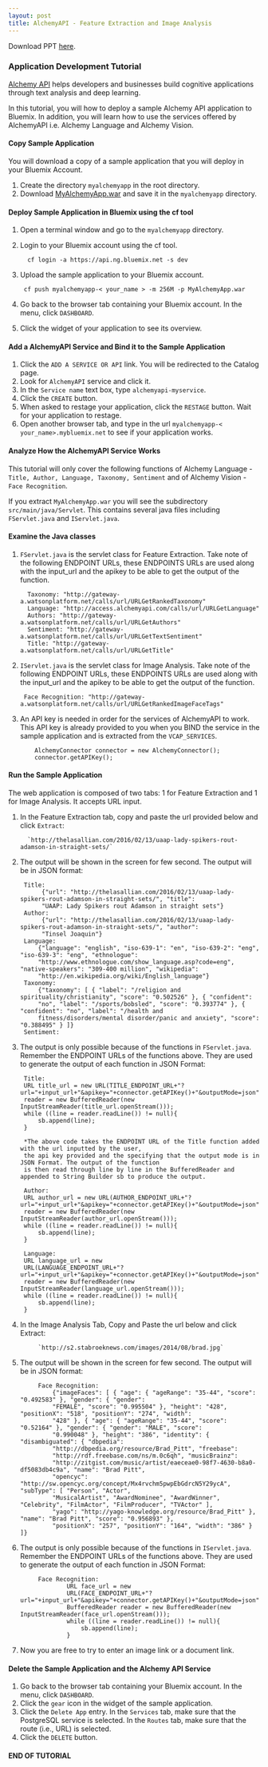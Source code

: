 ```yaml
---
layout: post
title: AlchemyAPI - Feature Extraction and Image Analysis
---
```

Download PPT [here](https://www.github.com/string-args/MyAlchemyApps).

### Application Development Tutorial

[Alchemy API](http://www.alchemyapi.com/) helps developers and businesses build cognitive applications through text analysis and deep learning.

In this tutorial, you will how to deploy a sample Alchemy API application to Bluemix. In addition, you will learn how to use the services offered by AlchemyAPI i.e. Alchemy Language and Alchemy Vision.

#### Copy Sample Application

You will download a copy of a sample application that you will deploy in your Bluemix Account.

1. Create the directory `myalchemyapp` in the root directory. 
2. Download [MyAlchemyApp.war](https://github.com/string-args/MyAlchemyApps/raw/master/build/libs/myalchemyapp.war) and save it in the `myalchemyapp` directory.

#### Deploy Sample Application in Bluemix using the cf tool

1. Open a terminal window and go to the `myalchemyapp` directory.
2. Login to your Bluemix account using the cf tool. 

		 cf login -a https://api.ng.bluemix.net -s dev  

3. Upload the sample application to your Bluemix account.

 			
		cf push myalchemyapp-< your_name > -m 256M -p MyAlchemyApp.war

4. Go back to the browser tab containing your Bluemix account. In the menu, click `DASHBOARD`.
5. Click the widget of your application to see its overview.

#### Add a AlchemyAPI Service and Bind it to the Sample Application

1. Click the `ADD A SERVICE OR API` link. You will be redirected to the Catalog page.
2. Look for `AlchemyAPI` service and click it.
3. In the `Service name` text box, type `alchemyapi-myservice`.
4. Click the `CREATE` button.
5. When asked to restage your application, click the `RESTAGE` button. Wait for your application to restage.
6. Open another browser tab, and type in the url `myalchemyapp-< your_name>.mybluemix.net` to see if your application works.

#### Analyze How the AlchemyAPI Service Works

This tutorial will only cover the following functions of Alchemy Language - `Title, Author, Language, Taxonomy, Sentiment` and of Alchemy Vision - `Face Recognition`.

If you extract `MyAlchemyApp.war` you will see the subdirectory `src/main/java/Servlet`. This contains several java files including `FServlet.java` and `IServlet.java`.

#### Examine the Java classes

1. `FServlet.java` is the servlet class for Feature Extraction. Take note of the following ENDPOINT URLs, these ENDPOINTS URLs are used along with the input_url and the apikey to be able to get the output of the function.

         
         Taxonomy: "http://gateway-a.watsonplatform.net/calls/url/URLGetRankedTaxonomy"
         Language: "http://access.alchemyapi.com/calls/url/URLGetLanguage"
         Authors: "http://gateway-a.watsonplatform.net/calls/url/URLGetAuthors"
         Sentiment: "http://gateway-a.watsonplatform.net/calls/url/URLGetTextSentiment"
         Title: "http://gateway-a.watsonplatform.net/calls/url/URLGetTitle"
         

2. `IServlet.java` is the servlet class for Image Analysis. Take note of the following ENDPOINT URLs, these ENDPOINTS URLs are used along with the input_url and the apikey to be able to get the output of the function.

		
		Face Recognition: "http://gateway-a.watsonplatform.net/calls/url/URLGetRankedImageFaceTags"		
		 
	
	   
3. An API key is needed in order for the services of AlchemyAPI to work. This API key is already provided to you when you BIND the service in the sample application and is extracted from the `VCAP_SERVICES`. 

          
           AlchemyConnector connector = new AlchemyConnector();
           connector.getAPIKey();
           

#### Run the Sample Application

The web application is composed of two tabs: 1 for Feature Extraction and 1 for Image Analysis. It accepts URL input.

1. In the Feature Extraction tab, copy and paste the url provided below and click `Extract`:

		 `http://thelasallian.com/2016/02/13/uaap-lady-spikers-rout-adamson-in-straight-sets/`

2. The output will be shown in the screen for few second. The output will be in JSON format:
	
		Title:
			 {"url": "http://thelasallian.com/2016/02/13/uaap-lady-spikers-rout-adamson-in-straight-sets/", "title": 
			 "UAAP: Lady Spikers rout Adamson in straight sets"}
		Author:
			 {"url": "http://thelasallian.com/2016/02/13/uaap-lady-spikers-rout-adamson-in-straight-sets/", "author":
			 "Tinsel Joaquin"}
		Language:
			{"language": "english", "iso-639-1": "en", "iso-639-2": "eng", "iso-639-3": "eng", "ethnologue":
			"http://www.ethnologue.com/show_language.asp?code=eng", "native-speakers": "309-400 million", "wikipedia": 
			"http://en.wikipedia.org/wiki/English_language"}
		Taxonomy:
			{"taxonomy": [ { "label": "/religion and spirituality/christianity", "score": "0.502526" }, { "confident":
			"no", "label": "/sports/bobsled", "score": "0.393774" }, { "confident": "no", "label": "/health and
			fitness/disorders/mental disorder/panic and anxiety", "score": "0.388495" } ]}
		Sentiment:
		
3. The output is only possible because of the functions in `FServlet.java`. Remember the ENDPOINT URLs of the functions above. They are used to generate the output of each function in JSON Format: 

		Title:
		URL title_url = new URL(TITLE_ENDPOINT_URL+"?url="+input_url+"&apikey="+connector.getAPIKey()+"&outputMode=json");
		reader = new BufferedReader(new InputStreamReader(title_url.openStream()));
		while ((line = reader.readLine()) != null){
			sb.append(line);
		}
		
		*The above code takes the ENDPOINT URL of the Title function added with the url inputted by the user, 
		the api key provided and the specifying that the output mode is in JSON Format. The output of the function 
		is then read through line by line in the BufferedReader and appended to String Builder sb to produce the output.
		
		Author:
		URL author_url = new URL(AUTHOR_ENDPOINT_URL+"?url="+input_url+"&apikey="+connector.getAPIKey()+"&outputMode=json");
		reader = new BufferedReader(new InputStreamReader(author_url.openStream()));
		while ((line = reader.readLine()) != null){
			sb.append(line);
		}
		
		Language:
		URL language_url = new			
		URL(LANGUAGE_ENDPOINT_URL+"?url="+input_url+"&apikey="+connector.getAPIKey()+"&outputMode=json");
		reader = new BufferedReader(new InputStreamReader(language_url.openStream()));
		while ((line = reader.readLine()) != null){
			sb.append(line);
		}
	
	
4. In the Image Analysis Tab, Copy and Paste the url below and click Extract:

			`http://s2.stabroeknews.com/images/2014/08/brad.jpg`

5. The output will be shown in the screen for few second. The output will be in JSON format:

			Face Recognition:
				{"imageFaces": [ { "age": { "ageRange": "35-44", "score": "0.492583" }, "gender": { "gender":
				"FEMALE", "score": "0.995504" }, "height": "428", "positionX": "518", "positionY": "274", "width":
				"428" }, { "age": { "ageRange": "35-44", "score": "0.52164" }, "gender": { "gender": "MALE", "score":
				"0.990048" }, "height": "386", "identity": { "disambiguated": { "dbpedia":
				"http://dbpedia.org/resource/Brad_Pitt", "freebase": 
				"http://rdf.freebase.com/ns/m.0c6qh", "musicBrainz":
				"http://zitgist.com/music/artist/eaeceae0-98f7-4630-b8a0-df5083db4c9a", "name": "Brad Pitt",
				"opencyc": "http://sw.opencyc.org/concept/Mx4rvchm5pwpEbGdrcN5Y29ycA", "subType": [ "Person", "Actor",
				"MusicalArtist", "AwardNominee", "AwardWinner", "Celebrity", "FilmActor", "FilmProducer", "TVActor" ],
				"yago": "http://yago-knowledge.org/resource/Brad_Pitt" }, "name": "Brad Pitt", "score": "0.956893" },
				"positionX": "257", "positionY": "164", "width": "386" } ]}

6. The output is only possible because of the functions in `IServlet.java`. Remember the ENDPOINT URLs of the functions above. They are used to generate the output of each function in JSON Format: 

			Face Recognition:
					URL face_url = new
					URL(FACE_ENDPOINT_URL+"?url="+input_url+"&apikey="+connector.getAPIKey()+"&outputMode=json");
					BufferedReader reader = new BufferedReader(new InputStreamReader(face_url.openStream()));
					while ((line = reader.readLine()) != null){
						sb.append(line);
					}
					

7. Now you are free to try to enter an image link or a document link.

#### Delete the Sample Application and the Alchemy API Service

1. Go back to the browser tab containing your Bluemix account. In the menu, click `DASHBOARD`. 
2. Click the `gear` icon in the widget of the sample application.
3. Click the `Delete App` entry. In the `Services` tab, make sure that the PostgreSQL service is selected. In the `Routes` tab, make sure that the route (i.e., URL) is selected.
4. Click the `DELETE` button.

#### END OF TUTORIAL

	 
	
 
